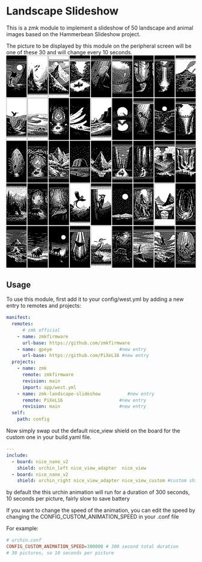 # Landscape Slideshow

This is a zmk module to implement a slideshow of 50 landscape and animal images based on the Hammerbean Slideshow project.

The picture to be displayed by this module on the peripheral screen will be one of these 30 and will change every 10 seconds.
![art](./assets/slideshow_preview.png)

<!-- ![art](./assets/20240913_193934.png) -->

## Usage

To use this module, first add it to your config/west.yml by adding a new entry to remotes and projects:

```yml
manifest:
  remotes:
      # zmk official
    - name: zmkfirmware
      url-base: https://github.com/zmkfirmware
    - name: gpeye                         #new entry
      url-base: https://github.com/PiXeL16 #new entry
  projects:
    - name: zmk
      remote: zmkfirmware
      revision: main
      import: app/west.yml
    - name: zmk-landscape-slideshow          #new entry
      remote: PiXeL16                     #new entry
      revision: main                      #new entry
  self:
    path: config
```

Now simply swap out the default nice_view shield on the board for the custom one in your build.yaml file.

```yml
---
include:
  - board: nice_nano_v2
    shield: urchin_left nice_view_adapter  nice_view
  - board: nice_nano_v2
    shield: urchin_right nice_view_adapter nice_view_custom #custom shield
```

by default the this urchin animation will run for a duration of 300 seconds, 10 seconds per picture, fairly slow to save battery

If you want to change the speed of the animation, you can edit the speed by changing the CONFIG_CUSTOM_ANIMATION_SPEED in your .conf file

For example:

```conf
# urchin.conf
CONFIG_CUSTOM_ANIMATION_SPEED=300000 # 300 second total duration
# 30 pictures, so 10 seconds per picture
```